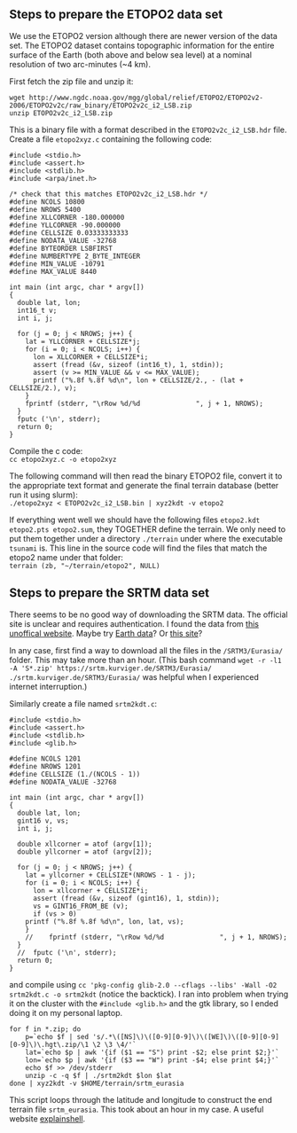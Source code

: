 ## Steps to prepare the ETOPO2 data set <a name="etopo2"></a>
We use the ETOPO2 version although there are newer version of the data set. The ETOPO2 dataset contains topographic information for the entire surface of the Earth (both above and below sea level) at a nominal resolution of two arc-minutes (~4 km). 

First fetch the zip file and unzip it:
```
wget http://www.ngdc.noaa.gov/mgg/global/relief/ETOPO2/ETOPO2v2-2006/ETOPO2v2c/raw_binary/ETOPO2v2c_i2_LSB.zip
unzip ETOPO2v2c_i2_LSB.zip
```
This is a binary file with a format described in the `ETOPO2v2c_i2_LSB.hdr` file. Create a file `etopo2xyz.c` containing the following code:
```
#include <stdio.h>
#include <assert.h>
#include <stdlib.h>
#include <arpa/inet.h>
 
/* check that this matches ETOPO2v2c_i2_LSB.hdr */
#define NCOLS 10800
#define NROWS 5400
#define XLLCORNER -180.000000
#define YLLCORNER -90.000000
#define CELLSIZE 0.03333333333
#define NODATA_VALUE -32768
#define BYTEORDER LSBFIRST
#define NUMBERTYPE 2_BYTE_INTEGER
#define MIN_VALUE -10791
#define MAX_VALUE 8440
 
int main (int argc, char * argv[])
{
  double lat, lon;
  int16_t v;
  int i, j;
 
  for (j = 0; j < NROWS; j++) {
    lat = YLLCORNER + CELLSIZE*j;
    for (i = 0; i < NCOLS; i++) {
      lon = XLLCORNER + CELLSIZE*i;
      assert (fread (&v, sizeof (int16_t), 1, stdin));
      assert (v >= MIN_VALUE && v <= MAX_VALUE);
      printf ("%.8f %.8f %d\n", lon + CELLSIZE/2., - (lat + CELLSIZE/2.), v);
    }
    fprintf (stderr, "\rRow %d/%d              ", j + 1, NROWS);
  }
  fputc ('\n', stderr);
  return 0;
}
```
Compile the c code: </br>
`cc etopo2xyz.c -o etopo2xyz`

The following command will then read the binary ETOPO2 file, convert it to the appropriate text format 
and generate the final terrain database (better run it using slurm): </br>
`./etopo2xyz < ETOPO2v2c_i2_LSB.bin | xyz2kdt -v etopo2`

If everything went well we should have the following files `etopo2.kdt etopo2.pts etopo2.sum`, they TOGETHER define the terrain. 
We only need to put them together under a directory `./terrain` under where the executable `tsunami` is. 
This line in the source code will find the files that match the etopo2 name under that folder: </br>
`terrain (zb, "~/terrain/etopo2", NULL)`

## Steps to prepare the SRTM data set 
There seems to be no good way of downloading the SRTM data. The official site is unclear and requires authentication. I found the data from [this unoffical website](https://srtm.kurviger.de/SRTM3/Eurasia/index.html). Maybe try [Earth data](https://www.earthdata.nasa.gov/)? Or [this site](https://www.usna.edu/Users/oceano/pguth/md_help/html/srtm.htm)?

In any case, first find a way to download all the files in the `/SRTM3/Eurasia/` folder. This may take more than an hour. (This bash command `wget -r -l1 -A 'S*.zip' https://srtm.kurviger.de/SRTM3/Eurasia/ ./srtm.kurviger.de/SRTM3/Eurasia/` was helpful when I experienced internet interruption.)

Similarly create a file named `srtm2kdt.c`:

```
#include <stdio.h>
#include <assert.h>
#include <stdlib.h>
#include <glib.h>
 
#define NCOLS 1201
#define NROWS 1201
#define CELLSIZE (1./(NCOLS - 1))
#define NODATA_VALUE -32768
 
int main (int argc, char * argv[])
{
  double lat, lon;
  gint16 v, vs;
  int i, j;
 
  double xllcorner = atof (argv[1]);
  double yllcorner = atof (argv[2]);
 
  for (j = 0; j < NROWS; j++) {
    lat = yllcorner + CELLSIZE*(NROWS - 1 - j);
    for (i = 0; i < NCOLS; i++) {
      lon = xllcorner + CELLSIZE*i;
      assert (fread (&v, sizeof (gint16), 1, stdin));
      vs = GINT16_FROM_BE (v);
      if (vs > 0)
	printf ("%.8f %.8f %d\n", lon, lat, vs);
    }
    //    fprintf (stderr, "\rRow %d/%d              ", j + 1, NROWS);
  }
  //  fputc ('\n', stderr);
  return 0;
}
```
and compile using `cc 'pkg-config glib-2.0 --cflags --libs' -Wall -O2 srtm2kdt.c -o srtm2kdt` (notice the backtick). I ran into problem when trying it on the cluster with the `#include <glib.h>` and the gtk library, so I ended doing it on my personal laptop.

```
for f in *.zip; do
    p=`echo $f | sed 's/.*\([NS]\)\([0-9][0-9]\)\([WE]\)\([0-9][0-9][0-9]\)\.hgt\.zip/\1 \2 \3 \4/'`
    lat=`echo $p | awk '{if ($1 == "S") print -$2; else print $2;}'`
    lon=`echo $p | awk '{if ($3 == "W") print -$4; else print $4;}'`
    echo $f >> /dev/stderr
    unzip -c -q $f | ./srtm2kdt $lon $lat
done | xyz2kdt -v $HOME/terrain/srtm_eurasia 
```

This script loops through the latitude and longitude to construct the end terrain file `srtm_eurasia`. This took about an hour in my case. A useful website [explainshell](https://explainshell.com/).
